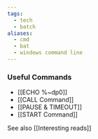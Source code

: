 ```yaml
---
tags:
  - tech
  - batch
aliases:
  - cmd
  - bat
  - windows command line
---
```


### Useful Commands
- [[ECHO %~dp0]]
- [[CALL Command]]
- [[PAUSE & TIMEOUT]]
- [[START Command]]

See also [[Interesting reads]]